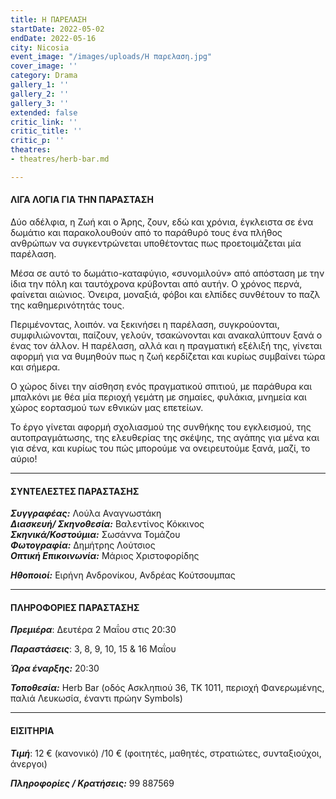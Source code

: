 ```yaml
---
title: Η ΠΑΡΕΛΑΣΗ
startDate: 2022-05-02
endDate: 2022-05-16
city: Nicosia
event_image: "/images/uploads/Η παρελαση.jpg"
cover_image: ''
category: Drama
gallery_1: ''
gallery_2: ''
gallery_3: ''
extended: false
critic_link: ''
critic_title: ''
critic_p: ''
theatres:
- theatres/herb-bar.md

---
```

#### ΛΙΓΑ ΛΟΓΙΑ ΓΙΑ ΤΗΝ ΠΑΡΑΣΤΑΣΗ

Δύο αδέλφια, η Ζωή και ο Άρης, ζουν, εδώ και χρόνια, έγκλειστα σε ένα δωμάτιο και παρακολουθούν από το παράθυρό τους ένα πλήθος ανθρώπων να συγκεντρώνεται υποθέτοντας πως προετοιμάζεται μία παρέλαση.

Μέσα σε αυτό το δωμάτιο-καταφύγιο, «συνομιλούν» από απόσταση με την ίδια την πόλη και ταυτόχρονα κρύβονται από αυτήν. Ο χρόνος περνά, φαίνεται αιώνιος. Όνειρα, μοναξιά, φόβοι και ελπίδες συνθέτουν το παζλ της καθημερινότητάς τους.

Περιμένοντας, λοιπόν. να ξεκινήσει η παρέλαση, συγκρούονται, συμφιλιώνονται, παίζουν, γελούν, τσακώνονται και ανακαλύπτουν ξανά ο ένας τον άλλον. Η παρέλαση, αλλά και η πραγματική εξέλιξή της, γίνεται αφορμή για να θυμηθούν πως η ζωή κερδίζεται και κυρίως συμβαίνει τώρα και σήμερα.

Ο χώρος δίνει την αίσθηση ενός πραγματικού σπιτιού, με παράθυρα και μπαλκόνι με θέα μία περιοχή γεμάτη με σημαίες, φυλάκια, μνημεία και χώρος εορτασμού των εθνικών μας επετείων.

Το έργο γίνεται αφορμή σχολιασμού της συνθήκης του εγκλεισμού, της αυτοπραγμάτωσης, της ελευθερίας της σκέψης, της αγάπης για μένα και για σένα, και κυρίως του πώς μπορούμε να ονειρευτούμε ξανά, μαζί, το αύριο!

***

#### ΣΥΝΤΕΛΕΣΤΕΣ ΠΑΡΑΣΤΑΣΗΣ

**_Συγγραφέας:_** Λούλα Αναγνωστάκη  
**_Διασκευή/ Σκηνοθεσία:_** Βαλεντίνος Κόκκινος  
**_Σκηνικά/Κοστούμια:_** Σωσάννα Τομάζου  
**_Φωτογραφία:_** Δημήτρης Λούτσιος  
**_Οπτική Επικοινωνία:_** Μάριος Χριστοφορίδης

**_Ηθοποιοί:_** Ειρήνη Ανδρονίκου, Ανδρέας Κούτσουμπας

***

#### ΠΛΗΡΟΦΟΡΙΕΣ ΠΑΡΑΣΤΑΣΗΣ

**_Πρεμιέρα_**: Δευτέρα 2 Μαΐου στις 20:30

**_Παραστάσεις_**: 3, 8, 9, 10, 15 & 16 Μαΐου 

**_Ώρα έναρξης:_** 20:30

**_Τοποθεσία:_** Herb Bar (οδός Ασκληπιού 36, ΤΚ 1011, περιοχή Φανερωμένης, παλιά Λευκωσία, έναντι πρώην Symbols)

***

#### ΕΙΣΙΤΗΡΙΑ

**_Τιμή_**: 12 € (κανονικό) /10 € (φοιτητές, μαθητές, στρατιώτες, συνταξιούχοι, άνεργοι)

**_Πληροφορίες / Κρατήσεις:_** 99 887569